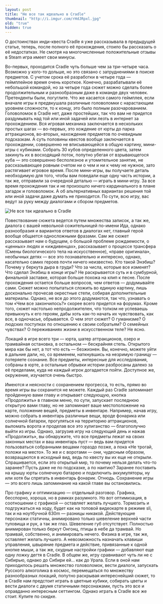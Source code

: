 ```yaml
---
layout: post
title: "Не все так идеально в Cradle"
thumbnail: "http://i.imgur.com/rHdJRpxl.jpg"
old: "true"
hidden: true
---
```


О достоинствах инди-квеста Cradle я уже рассказывала в предыдущей статье, теперь, после полного её прохождения, стоило бы рассказать о её недостатках. Не смотря на многочисленные положительные отзывы в Steam игра имеет свои минусы.

Во-первых, проходится Cradle чуть больше чем за три-четыре часа. Возможно у кого-то дольше, но это связано с затруднениями в поиске предметов. C учетом срока её разработки в четыре года — геймплейное время очень короткое. Конечно, разрабатывали её небольшой командой, но за четыре года сюжет можно сделать более продолжительным и разнообразным даже в команде двух человек. Претенденты были, погуглите. Что же касается самого геймплея, если вначале игры я предвкушала различные головоломки с нарастающим уровнем сложности, то к концу, это было полным разочарованием. Головоломок в Cradle нет, даже простейших, так что вам не придется раздумывать над той или иной задачей или лезть в интернет за прохождением. Вся игровая механика заключается в нескольких простых шагах — во-первых, это хождение от юрты до парка аттракционов, во-вторых, нахождение предметов по очевидным подсказкам. А суть половины квестов вообще заключается в прохождении, совершенно не вписывающейся в общую картину, мини-игры с кубиками. Собрать 30 кубов определенного цвета, затем закинуть их в восходящий поток, попутно убегая от взрывающегося куба — это совершенно бесполезное и утомительное занятие, не рассказывающее ровным счетом ни о чем и ни к чему не нужное, зато растягивает игровое время. После мини-игры, вы получаете деталь необходимую для того, чтобы вам поведали еще одну часть истории, а так же, отправили за очередной деталью — играть в мини-игру. За все время прохождения так и не произошло ничего кардинального в плане загадок и головоломок. А об альтернативных вариантах решения той или иной задачи даже думать не приходится. По сути, всю игру, вас ведут за руку между диалогами и сбором предметов.

![Не все так идеально в Cradle](http://i.imgur.com/rHdJRpx.jpg)

Повествование сюжета ведется путем множества записок, а так же, диалога с вашей невольной сожительницей по-имени Ида, однако разнообразия и вариантов ответов в диалогах нет, главный герой вообще общается односложными фразами. Сам же сюжет рассказывает нам о будущем, о большой проблеме рождаемости, о «ценных» людях и «иждивенцах», рассказывает о процессе трансфера (Смены биологического тела на искусственное), «праве оригинала», необычных детях — все это познавательно и интересно, однако, касательно самих героев почти ничего неизвестно. Кто такой Энэбиш? Почему у беркута дыра в груди? Что за числа, которые все изменят? Что сделал Энэбиш в конце игры? Не раскрывается суть и в сумбурной, финальной заставке, которая больше похожа на клип к песне. После прохождения остается больше вопросов, чем ответов — додумывайте сами. Сюжет можно попытаться сложить во единую картину, лишь досконально прочесав окрестные степи, собирая дополнительные материалы. Однако, не все до этого додумаются, так что, узнавать о том «Чем все закончилось?» скорее всего придется на форумах. Кроме того, сюжет настолько непродолжителен, что толком не успеваешь привыкнуть к его героям, дабы хоть как-то начать их чувствовать, как все, в одночасье, обрывается. О чем этот сюжет? О гуманизме? О людских поступках по отношению к своим собратьям? О семейных чувствах? О переживаниях жизни в искусственном теле? Не ясно.

Локаций в игре всего три — юрта, шатер аттракционов, озеро и трамвайная остановка, в остальном — бескрайняя степь. Открытого мира как бы нет, а тот что есть — безжизнен. Вы, конечно, можете уйти в дальние дали, но, со временем, наткнувшись на незримую границу — потеряете сознание. Все предметы, интересные для исследования, собраны в юрте, а остальные обрывки истории разбросаны далеко за её пределами, куда не каждый игрок догадается пойти. Доступное же, окружение, изучается очень быстро.

Имеются и неясности с сохранением прогресса, то есть, прямо во время игры вы сохранится не можете. Каждый раз Cradle запоминает пройденную вами главу и открывает следующую, кнопка «Продолжить» в главном меню, по сути, запускает последнюю открытую вами главу, но не запоминает ваше местоположение на карте, положение вещей, предметы в инвентаре. Например, начав игру, можно собрать в инвентарь различные вещи, вроде фонарика или солнечной батареи, прогуляться на территорию аттракционов, выломать ворота и проделав все это хулиганство — благополучно выйти из игры. Однако, загрузив игру на следующий день и нажав «Продолжить», вы обнаружите, что все предметы лежат на своих законных местах и ваш инвентарь пуст — ведь вам придется пользоваться собранными вещами гораздо позже, а пока «Не трогай, положи на место». То же и с воротами — они, чудесным образом, возвращаются в исходный вид, ведь по квесту вы их еще не открыли. Спрашивается, если это открытый мир, то почему нельзя делать что-то заранее? Пусть даже не по подсказке, а по наитию? Заранее поставить на крышу юрты солнечную батарею и подключить аккумуляторы, ну или хотя бы спрятать в инвентарь фонарик. Отнюдь. Сохранение игры — это всего лишь запоминание на какой главе вы остановились.

Про графику и оптимизацию — отдельный разговор. Графика, бесспорно, хороша, но в рамках разумного. Но вот оптимизация, в соотношении с графикой — оставляет желать лучшего. Тормозить и подгружаться на ходу, будет как на топовой видеокарте в режиме sli, так и на ноутбучной 630m — разницы никакой. Действующие персонажи статичны, анимировано только шевеление верхней части туловища и рук, а так же глаз. Шевеление губ отсутствует. Полностью анимирован только беркут Онгонц, птицы в небе да трамвай. Но трамвай, собственно, и анимировать нечего. Физика в игре, так же, оставляет желать лучшего. А невозможность назначать клавиши управления, швыряние предмета и действие, привязанные к одной кнопке мыши, а так же, скудные настройки графики — добавляют еще одну ложку дегтя в Cradle.
В общем же, игру сравнивают чуть ли не с Сибирью, однако до Сибири ей… как до Урала. Если в оной нам приходилось решать множество головоломок, вести диалоги, запускать Русского алкоголика в космос, перемещаться по множеству разнообразных локаций, попутно раскрывая интереснейший сюжет, то в Cradle нам предстоит играть в цветные кубики, собирать цветы и вести диалоги с двумя статичными персонажами, пусть это все и оправданно интересным сеттингом. Однако играть в Cradle все же стоит. Купите по скидке.